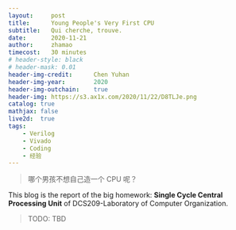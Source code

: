 ```yaml
---
layout:     post
title:      Young People's Very First CPU
subtitle:   Qui cherche, trouve.
date:       2020-11-21
author:     zhamao
timecost:   30 minutes
# header-style: black
# header-mask: 0.01
header-img-credit:      Chen Yuhan
header-img-year:        2020
header-img-outchain:    true
header-img: https://s3.ax1x.com/2020/11/22/D8TLJe.png
catalog: true
mathjax: false
live2d:  true
tags:
    - Verilog
    - Vivado
    - Coding
    - 经验
---
```


> 哪个男孩不想自己造一个 CPU 呢？

This blog is the report of the big homework: **Single Cycle Central Processing Unit** of DCS209-Laboratory of Computer Organization.



>TODO: TBD
